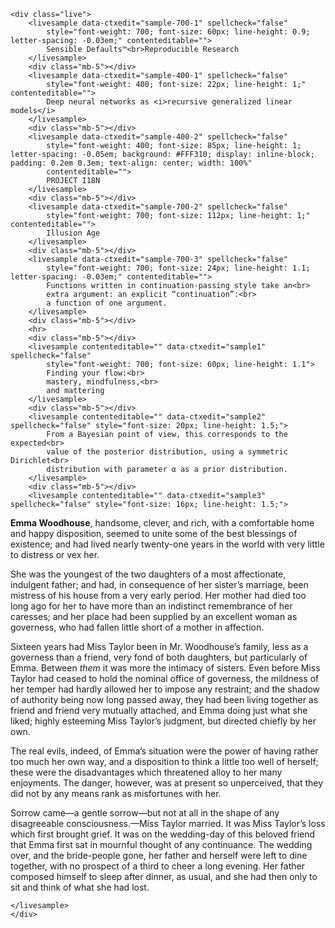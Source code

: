 <!-- Convert to html: `pandoc sample.md -o sample.html` -->
<!-- Text sample source: https://www.gutenberg.org/ebooks/17408 -->

```{=html}
<div class="live">
    <livesample data-ctxedit="sample-700-1" spellcheck="false"
        style="font-weight: 700; font-size: 60px; line-height: 0.9; letter-spacing: -0.03em;" contenteditable="">
        Sensible Defaults™<br>Reproducible Research
    </livesample>
    <div class="mb-5"></div>
    <livesample data-ctxedit="sample-400-1" spellcheck="false"
        style="font-weight: 400; font-size: 22px; line-height: 1;" contenteditable="">
        Deep neural networks as <i>recursive generalized linear models</i>
    </livesample>
    <div class="mb-5"></div>
    <livesample data-ctxedit="sample-400-2" spellcheck="false"
        style="font-weight: 400; font-size: 85px; line-height: 1; letter-spacing: -0.05em; background: #FFF310; display: inline-block; padding: 0.2em 0.3em; text-align: center; width: 100%"
        contenteditable="">
        PROJECT I18N
    </livesample>
    <div class="mb-5"></div>
    <livesample data-ctxedit="sample-700-2" spellcheck="false"
        style="font-weight: 700; font-size: 112px; line-height: 1;" contenteditable="">
        Illusion Age
    </livesample>
    <div class="mb-5"></div>
    <livesample data-ctxedit="sample-700-3" spellcheck="false"
        style="font-weight: 700; font-size: 24px; line-height: 1.1; letter-spacing: -0.03em;" contenteditable="">
        Functions written in continuation-passing style take an<br>
        extra argument: an explicit “continuation”:<br>
        a function of one argument.
    </livesample>
    <div class="mb-5"></div>
    <hr>
    <div class="mb-5"></div>
    <livesample contenteditable="" data-ctxedit="sample1" spellcheck="false"
        style="font-weight: 700; font-size: 60px; line-height: 1.1">
        Finding your flow:<br>
        mastery, mindfulness,<br>
        and mattering
    </livesample>
    <div class="mb-5"></div>
    <livesample contenteditable="" data-ctxedit="sample2" spellcheck="false" style="font-size: 20px; line-height: 1.5;">
        From a Bayesian point of view, this corresponds to the expected<br>
        value of the posterior distribution, using a symmetric Dirichlet<br>
        distribution with parameter α as a prior distribution.
    </livesample>
    <div class="mb-5"></div>
    <livesample contenteditable="" data-ctxedit="sample3" spellcheck="false" style="font-size: 16px; line-height: 1.5;">
```

**Emma Woodhouse**, handsome, clever, and rich, with a comfortable home and
happy disposition, seemed to unite some of the best blessings of
existence; and had lived nearly twenty-one years in the world with very
little to distress or vex her.

She was the youngest of the two daughters of a most affectionate,
indulgent father; and had, in consequence of her sister’s marriage,
been mistress of his house from a very early period. Her mother had
died too long ago for her to have more than an indistinct remembrance
of her caresses; and her place had been supplied by an excellent woman
as governess, who had fallen little short of a mother in affection.

Sixteen years had Miss Taylor been in Mr. Woodhouse’s family, less as a
governess than a friend, very fond of both daughters, but particularly
of Emma. Between _them_ it was more the intimacy of sisters. Even
before Miss Taylor had ceased to hold the nominal office of governess,
the mildness of her temper had hardly allowed her to impose any
restraint; and the shadow of authority being now long passed away, they
had been living together as friend and friend very mutually attached,
and Emma doing just what she liked; highly esteeming Miss Taylor’s
judgment, but directed chiefly by her own.

The real evils, indeed, of Emma’s situation were the power of having
rather too much her own way, and a disposition to think a little too
well of herself; these were the disadvantages which threatened alloy to
her many enjoyments. The danger, however, was at present so
unperceived, that they did not by any means rank as misfortunes with
her.

Sorrow came—a gentle sorrow—but not at all in the shape of any
disagreeable consciousness.—Miss Taylor married. It was Miss Taylor’s
loss which first brought grief. It was on the wedding-day of this
beloved friend that Emma first sat in mournful thought of any
continuance. The wedding over, and the bride-people gone, her father
and herself were left to dine together, with no prospect of a third to
cheer a long evening. Her father composed himself to sleep after
dinner, as usual, and she had then only to sit and think of what she
had lost.

```{=html}
</livesample>
</div>
```
